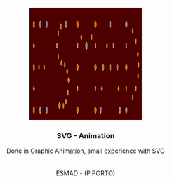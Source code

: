 <p align="center">
  <img src="https://github.com/rcosta26/Animation---SVG/blob/master/logo.PNG" width=256 height=256>

  <h3 align="center"><b>SVG - Animation</b></h3>

  <p align="center">
     Done in Graphic Animation, small experience with SVG
    <br>
    <br>
    <a href="https://github.com/rcosta26/Animation---SVG/Projeto.html"></a>
    <br>
    ESMAD - (P.PORTO)
    <br>
  </p>
</p>